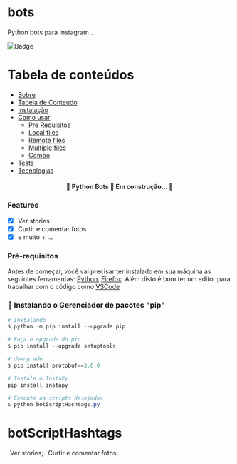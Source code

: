 # bots
Python bots para Instagram ...

![Badge](https://img.shields.io/badge/Blog-AtriosTech-339933?style=for-the-badge&logo=ghost)

Tabela de conteúdos
=================
<!--ts-->
   * [Sobre](#Sobre)
   * [Tabela de Conteudo](#tabela-de-conteudo)
   * [Instalação](#instalacao)
   * [Como usar](#como-usar)
      * [Pre Requisitos](#pre-requisitos)
      * [Local files](#local-files)
      * [Remote files](#remote-files)
      * [Multiple files](#multiple-files)
      * [Combo](#combo)
   * [Tests](#testes)
   * [Tecnologias](#tecnologias)
<!--te-->

<h4 align="center">
	🚧  Python Bots 🚀 Em construção...  🚧
</h4>

### Features

- [x] Ver stories
- [x] Curtir e comentar fotos
- [x] e muito + ...

### Pré-requisitos

Antes de começar, você vai precisar ter instalado em sua máquina as seguintes ferramentas:
[Python](https://www.python.org/ftp/python/3.6.0/python-3.6.0-amd64.exe), [Firefox](https://www.mozilla.org/pt-BR/firefox/download/thanks/).
Além disto é bom ter um editor para trabalhar com o código como [VSCode](https://code.visualstudio.com/)

### 🎲 Instalando o Gerenciador de pacotes "pip"

```PowerShell
# Instalando
$ python -m pip install --upgrade pip

# Faça o upgrade do pip
$ pip install --upgrade setuptools

# downgrade
$ pip install protobuf==3.6.0

# Instale o InstaPy
pip install instapy

# Execute os scripts desejados
$ python botScriptHashtags.py
```


# botScriptHashtags
  -Ver stories;
  -Curtir e comentar fotos;
